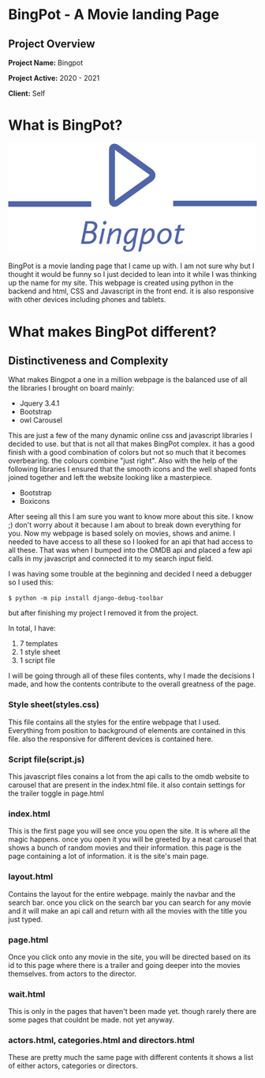 # **BingPot** - A Movie landing Page

## Project Overview

**Project Name:** Bingpot

**Project Active:** 2020 - 2021

**Client:** Self

# What is BingPot?
![BingPot logo](movie/static/movie/img/logo1.png)

BingPot is a movie landing page that I came up with. I am not sure why but I thought it would be funny so I just decided to lean into it while I was thinking up the name for my site. This webpage is created using python in the backend and html, CSS and Javascript in the front end. it is also responsive with other devices including phones and tablets.

# What makes BingPot different?
## Distinctiveness and Complexity
What makes Bingpot a one in a million webpage is the balanced use of all the libraries I brought on  board mainly: 
* Jquery 3.4.1
* Bootstrap
* owl Carousel

This are just a few of the many dynamic online css and javascript libraries I decided to use. but that is not all that makes BingPot complex. it has a good finish with a good combination of colors but not so much that it becomes overbearing. the colours combine "just right". Also with the help of the following libraries I ensured that the smooth icons and the well shaped fonts joined together and left the website looking like a masterpiece.
* Bootstrap
* Boxicons

After seeing all this I am sure you want to know more about this site. I know ;) don't worry about it because I am about to break down everything for you. Now my webpage is based solely on movies, shows and anime. I needed to have access to all these so I looked for an api that had access to all these. That was when I bumped into the OMDB api and placed a few api calls in my javascript and connected it to my search input field.

I was having some trouble at the beginning and decided I need a debugger so I used this:

`$ python -m pip install django-debug-toolbar`

but after finishing my project I removed it from the project.

In total, I have:
1. 7  templates
2. 1 style sheet
3. 1 script file

I will be going through all of these files contents, why I made the decisions I made, and how the contents contribute to the overall greatness of the page.
### Style sheet(styles.css)
This file contains all the styles for the entire webpage that I used. Everything from position to background of elements are contained in this file. also the responsive for different devices is contained here. 
### Script file(script.js)
This javascript files conains a lot from the api calls to the omdb website to carousel that are present in the index.html file. it also contain settings for the trailer toggle in page.html
### index.html
This is the first page you will see once you open the site. It is where all the magic happens. once you open it you will be greeted by a neat carousel that shows a bunch of random movies and their information. this page is the page containing a lot of information. it is the site's main page. 
### layout.html
Contains the layout for the entire webpage. mainly the navbar and the search bar. once you click on the search bar you can search for any movie and it will make an api call and return with all the movies with the title you just typed.
### page.html
Once you click onto any movie in the site, you will be directed based on its id to this page where there is a trailer and going deeper into the movies themselves. from actors to the director.
### wait.html
This is only in the pages that haven't been made yet. though rarely there are some pages that couldnt be made. not yet anyway.
### actors.html, categories.html and directors.html
These are pretty much the same page with different contents it shows a list of either actors, categories or directors.

